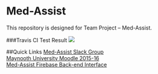 # Med-Assist
This repository is designed for Team Project – Med-Assist.

###Travis CI Test Result
<img src="https://magnum.travis-ci.com/starkshaw/Med-Assist.svg?token=3yxocFmGXqsmXsuwVoDJ"></img>

##Quick Links
<a href="https://med-assist.slack.com/" target="_blank">Med-Assist Slack Group</a>  
<a href="https://2016.moodle.maynoothuniversity.ie/my/" target="_blank">Maynooth University Moodle 2015-16</a>  
<a href="https://med-assist.firebaseio.com" target="_blank">Med-Assist Firebase Back-end Interface</a>  
